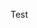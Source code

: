 Test

<head>
  <!-- other head elements -->
  <meta property="og:image" content="{{ site.url }}[/path/to/your/image.jpg](https://cdn.ces.tech/ces/media/logos-and-icons/2023/cescta_combologo_clr.png)https://cdn.ces.tech/ces/media/logos-and-icons/2023/cescta_combologo_clr.png">
</head>
